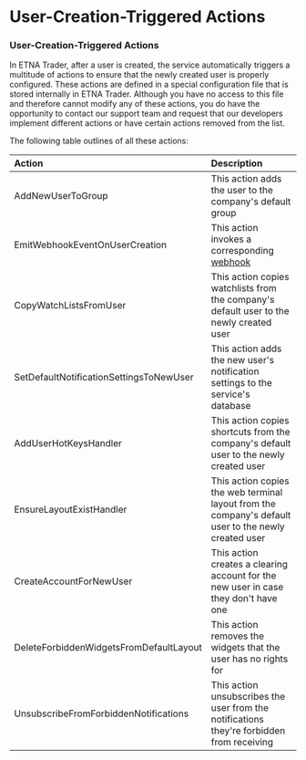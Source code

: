 # User-Creation-Triggered Actions

### User-Creation-Triggered Actions

In ETNA Trader, after a user is created, the service automatically triggers a multitude of actions to ensure that the newly created user is properly configured. These actions are defined in a special configuration file that is stored internally in ETNA Trader. Although you have no access to this file and therefore cannot modify any of these actions, you do have the opportunity to contact our support team and request that our developers implement different actions or have certain actions removed from the list.

The following table outlines of all these actions:

| Action | Description |
| :--- | :--- |
| AddNewUserToGroup | This action adds the user to the company's default group |
| EmitWebhookEventOnUserCreation | This action invokes a corresponding [webhook](../bo-companies/10.-webhooks.md)  |
| CopyWatchListsFromUser | This action copies watchlists from the company's default user to the newly created user |
| SetDefaultNotificationSettingsToNewUser | This action adds the new user's notification settings to the service's database |
| AddUserHotKeysHandler | This action copies shortcuts from the company's default user to the newly created user  |
| EnsureLayoutExistHandler | This action copies the web terminal layout from the company's default user to the newly created user  |
| CreateAccountForNewUser | This action creates a clearing account for the new user in case they don't have one |
| DeleteForbiddenWidgetsFromDefaultLayout | This action removes the widgets that the user has no rights for |
| UnsubscribeFromForbiddenNotifications | This action unsubscribes the user from the notifications they're forbidden from receiving |

